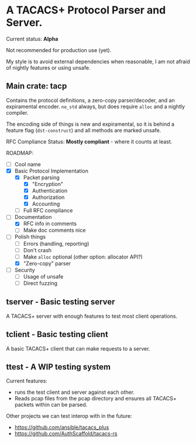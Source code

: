 # A TACACS+ Protocol Parser and Server.

Current status: **Alpha**

Not recommended for production use (yet).

My style is to avoid external dependencies when reasonable, I am not afraid of nightly features or using unsafe.

## Main crate: tacp

Contains the protocol definitions, a zero-copy parser/decoder, and an expiramental encoder. `no_std` always, but does require `alloc` and a nightly compiler.

The encoding side of things is new and expiramental, so it is behind a feature flag (`dst-construct`) and all methods are marked unsafe.

RFC Compliance Status: **Mostly compliant** - where it counts at least.

ROADMAP:

  - [ ] Cool name
  - [x] Basic Protocol Implementation
    - [x] Packet parsing
      - [x] "Encryption"
      - [x] Authentication
      - [x] Authorization
      - [x] Accounting
    - [ ] Full RFC compliance
  - [ ] Documentation
    - [x] RFC info in comments
    - [ ] Make doc comments nice
  - [ ] Polish things
    - [ ] Errors (handling, reporting)
    - [ ] Don't crash
    - [ ] Make `alloc` optional (other option: allocator API?)
    - [x] "Zero-copy" parser
  - [ ] Security
    - [ ] Usage of unsafe
    - [ ] Direct fuzzing

## tserver - Basic testing server

A TACACS+ server with enough features to test most client operations.

## tclient - Basic testing client

A basic TACACS+ client that can make requests to a server.

## ttest - A WIP testing system

Current features:
 - runs the test client and server against each other.
 - Reads pcap files from the pcap directory and ensures all TACACS+ packets within can be parsed.

Other projects we can test interop with in the future:

 * https://github.com/ansible/tacacs_plus
 * https://github.com/AuthScaffold/tacacs-rs
